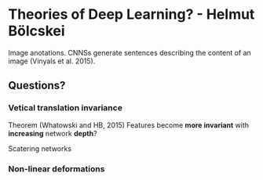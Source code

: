 # Theories of Deep Learning? - Helmut Bölcskei


Image anotations. CNNSs generate sentences describing the content of an
image (Vinyals et al. 2015).

## Questions?

### Vetical translation invariance

Theorem (Whatowski and HB, 2015)
Features become **more invariant** with **increasing** network
**depth**?

Scatering networks


### Non-linear deformations


